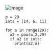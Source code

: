 ![image](https://github.com/user-attachments/assets/1ad6f7e0-1ff8-40cf-8c1a-3d130bdbec9d)

```
p = 29
ints = [14, 6, 11]

for a in range(29):
  a2 = pow(a,2,29)
  if a2 in ints:
    print(a2,a)
```
